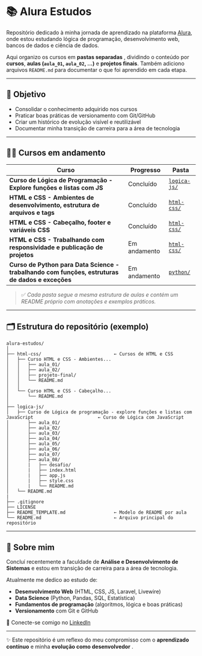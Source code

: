 # 📚 Alura Estudos

Repositório dedicado à minha jornada de aprendizado na plataforma [Alura](https://www.alura.com.br/), onde estou estudando lógica de programação, desenvolvimento web, bancos de dados e ciência de dados.

Aqui organizo os cursos em  **pastas separadas** , dividindo o conteúdo por **cursos**, **aulas (`aula_01`, `aula_02`, ...)** e **projetos finais**. Também adiciono arquivos `README.md` para documentar o que foi aprendido em cada etapa.

---

## 🎯 Objetivo

* Consolidar o conhecimento adquirido nos cursos
* Praticar boas práticas de versionamento com Git/GitHub
* Criar um histórico de evolução visível e reutilizável
* Documentar minha transição de carreira para a área de tecnologia

---

## 👨‍💻 Cursos em andamento

| Curso                                                                             | Progresso  | Pasta                                        |
| --------------------------------------------------------------------------------- | ---------- | -------------------------------------------- |
| **Curso de Lógica de Programação - Explore funções e listas com JS**   | Concluído | [`logica-js/`](https://chatgpt.com/logica-js) |
| **HTML e CSS - Ambientes de desenvolvimento, estrutura de arquivos e tags** | Concluído | [`html-css/`](https://chatgpt.com/html-css)   |
| **HTML e CSS - Cabeçalho, footer e variáveis CSS**                        | Concluído | [`html-css/`](https://chatgpt.com/html-css)   |
| **HTML e CSS - Trabalhando com responsividade e publicação de projetos**                        | Em andamento | [`html-css/`](https://chatgpt.com/html-css)   |
| **Curso de Python para Data Science - trabalhando com funções, estruturas de dados e exceções**                        | Em andamento | [`python/`](https://chatgpt.com/python)   |

> ✅ *Cada pasta segue a mesma estrutura de aulas e contém um README próprio com anotações e exemplos práticos.*

---

## 🗂️ Estrutura do repositório (exemplo)

```
alura-estudos/
│
├── html-css/                           ← Cursos de HTML e CSS
│   ├── Curso HTML e CSS - Ambientes...
│   │   ├── aula_01/
│   │   ├── aula_02/
│   │   ├── projeto-final/
│   │   └── README.md
│   │
│   └── Curso HTML e CSS - Cabeçalho...
│       └── README.md
│
├── logica-js/
│   ├── Curso de Lógica de programação - explore funções e listas com JavaScript                        ← Curso de Lógica com JavaScript
│   	├── aula_01/
│   	├── aula_02/
│   	├── aula_03/
│   	├── aula_04/
│   	├── aula_05/
│   	├── aula_06/
│   	├── aula_07/
│   	├── aula_08/
│   	|	├── desafio/
│   	|	├── index.html
│   	|	├── app.js
│   	|	├── style.css
│   	|	└── README.md
│	└── README.md
|
├── .gitignore
├── LICENSE
├── README_TEMPLATE.md                  ← Modelo de README por aula
└── README.md                           ← Arquivo principal do repositório
```

---

## 🧠 Sobre mim

Concluí recentemente a faculdade de **Análise e Desenvolvimento de Sistemas** e estou em transição de carreira para a área de tecnologia.

Atualmente me dedico ao estudo de:

* **Desenvolvimento Web** (HTML, CSS, JS, Laravel, Livewire)
* **Data Science** (Python, Pandas, SQL, Estatística)
* **Fundamentos de programação** (algoritmos, lógica e boas práticas)
* **Versionamento** com Git e GitHub

🔗 Conecte-se comigo no [LinkedIn](https://www.linkedin.com/in/weslley-s-chaves-789890228/)

---

✨ Este repositório é um reflexo do meu compromisso com o **aprendizado contínuo** e minha  **evolução como desenvolvedor** .
